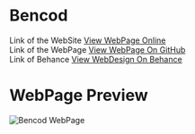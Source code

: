# Bencod
Link of the WebSite [View WebPage Online](http://www.bencod.pe.hu)<br>
Link of the WebPage [View WebPage On GitHub](https://becod.github.io/Bencod)<br>
Link of Behance [View WebDesign On Behance](https://www.behance.net/gallery/49342251/BENCOD-Website)
<br>
# WebPage Preview
![Bencod WebPage](https://benvalencia.github.io/Bencod/src/img/screencapture-file-C-GitHub-Bencod-New-index-html-1505417241520.png)
